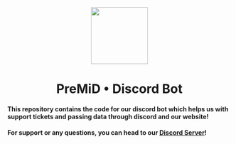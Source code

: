 <div align="center">
    <img src="https://avatars3.githubusercontent.com/u/46326568?s=400&amp;u=15e4a4988014780288d30ffb969fd1569fec23e6&amp;v=4" width="128px" style="max-width:100%;">
    <h1>PreMiD • Discord Bot</h1>
</div>

#### This  repository contains the code for our discord bot which helps us with support tickets and passing data through discord and our website!
#### For support or any questions, you can head to our [Discord Server](https://discord.premid.app)!
